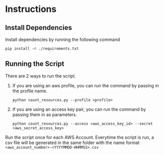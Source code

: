 # Instructions

## Install Dependencies
Install dependencies by running the following command 
```
pip install -r ./requirements.txt
```

## Running the Script
There are 2 ways to run the script.

1. If you are using an aws profile, you can run the command by passing in the profile name.
    ```
    python count_resources.py --profile <profile>
    ```

2. If you are using an access key pair, you can run the command by passing them in as parameters.
    ```
    python count_resources.py --access <aws_access_key_id> --secret <aws_secret_access_key>
    ```

Run the script once for each AWS Account. Everytime the script is run, a csv file will be generated in the same folder with the name format `<aws_account_number>-<YYYYMMDD-HHMMSS>.csv`
